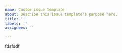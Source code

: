 ```yaml
---
name: Custom issue template
about: Describe this issue template's purpose here.
title: ''
labels: ''
assignees: ''

---
```


fdsfsdf
